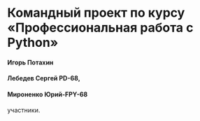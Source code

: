 # Командный проект по курсу «Профессиональная работа с Python»

#### Игорь Потахин
#### Лебедев Сергей  PD-68,
#### Мироненко Юрий-FPY-68

участники.
